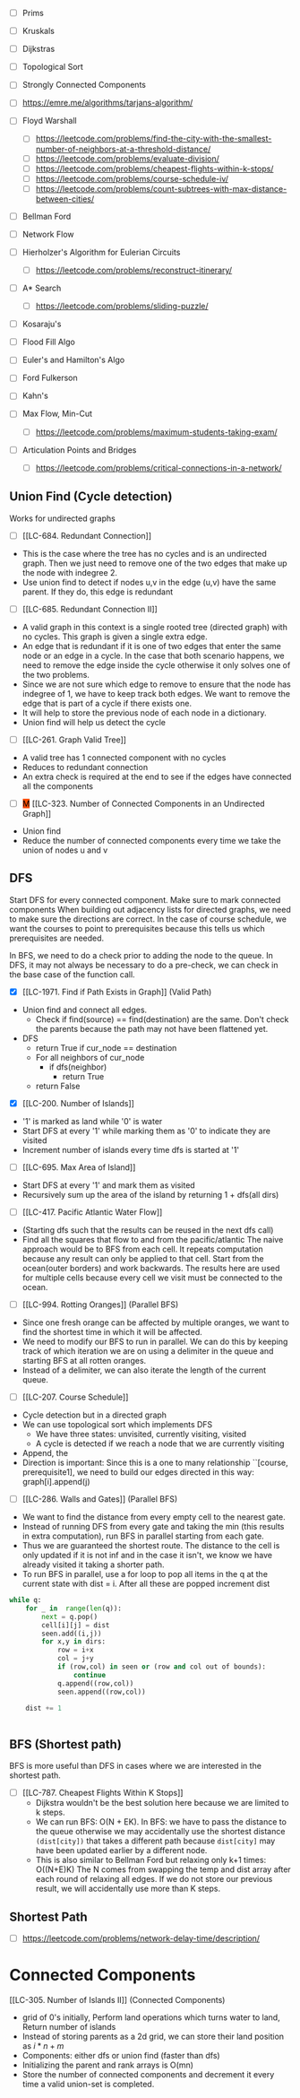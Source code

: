 - [ ] Prims
- [ ] Kruskals
- [ ] Dijkstras
- [ ] Topological Sort

- [ ] Strongly Connected Components
- [ ] https://emre.me/algorithms/tarjans-algorithm/

- [ ] Floyd Warshall
	- [ ] https://leetcode.com/problems/find-the-city-with-the-smallest-number-of-neighbors-at-a-threshold-distance/
	- [ ] https://leetcode.com/problems/evaluate-division/
	- [ ] https://leetcode.com/problems/cheapest-flights-within-k-stops/
	- [ ] https://leetcode.com/problems/course-schedule-iv/
	- [ ] https://leetcode.com/problems/count-subtrees-with-max-distance-between-cities/
- [ ] Bellman Ford
- [ ] Network Flow
- [ ] Hierholzer's Algorithm for Eulerian Circuits
	- [ ] https://leetcode.com/problems/reconstruct-itinerary/
- [ ] A* Search
	- [ ] https://leetcode.com/problems/sliding-puzzle/
- [ ] Kosaraju's
- [ ] Flood Fill Algo
- [ ] Euler's and Hamilton's Algo
- [ ] Ford Fulkerson
- [ ] Kahn's
- [ ] Max Flow, Min-Cut
	- [ ] https://leetcode.com/problems/maximum-students-taking-exam/
- [ ] Articulation Points and Bridges
	- [ ] https://leetcode.com/problems/critical-connections-in-a-network/


## Union Find (Cycle detection)
Works for undirected graphs
- [ ] [[LC-684. Redundant Connection]]
- This is the case where the tree has no cycles and is an undirected graph. Then we just need to remove one of the two edges that make up the node with indegree 2.
- Use union find to detect if nodes u,v in the edge (u,v) have the same parent. If they do, this edge is redundant

- [ ] [[LC-685. Redundant Connection II]]
-  A valid graph in this context is a single rooted tree (directed graph) with no cycles. This graph is given a single extra edge.
- An edge that is redundant if it is one of two edges that enter the same node or an edge in a cycle. In the case that both scenario happens, we need to remove the edge inside the cycle otherwise it only solves one of the two problems.
- Since we are not sure which edge to remove to ensure that the node has indegree of 1, we have to keep track both edges. We want to remove the edge that is part of a cycle if there exists one. 
- It will help to store the previous node of each node in a dictionary.
- Union find will help us detect the cycle

- [ ] [[LC-261. Graph Valid Tree]]
- A valid tree has 1 connected component with no cycles
- Reduces to redundant connection
- An extra check is required at the end to see if the edges have connected all the components

- [ ] <mark style="background: #FD4E00;">M</mark> [[LC-323. Number of Connected Components in an Undirected Graph]] 
- Union find
- Reduce the number of connected components every time we take the union of nodes u and v


## DFS


Start DFS for every connected component. Make sure to mark connected components
When building out adjacency lists  for directed graphs, we need to make sure the directions are correct. In the case of course schedule, we want the courses to point to prerequisites because this tells us which prerequisites are needed.

In BFS, we need to do a check prior to adding the node to the queue. In DFS, it may not always be necessary to do a pre-check, we can check in the base case of the function call.

- [x] [[LC-1971. Find if Path Exists in Graph]] (Valid Path)
- Union find and connect all edges. 
	- Check if find(source) == find(destination) are the same. Don't check the parents because the path may not have been flattened yet.
- DFS
	- return True if cur_node == destination
	- For all neighbors of cur_node
		- if dfs(neighbor)
			- return True
	- return False



- [x] [[LC-200. Number of Islands]]
- '1' is marked as land while '0' is water
- Start DFS at every '1' while marking them as '0' to indicate they are visited
- Increment number of islands every time dfs is started at '1'

- [ ] [[LC-695. Max Area of Island]]
- Start DFS at every '1' and mark them as visited
- Recursively sum up the area of the island by returning 1 + dfs(all dirs)

- [ ] [[LC-417. Pacific Atlantic Water Flow]] 
- (Starting dfs such that the results can be reused in the next dfs call)
- Find all the squares that flow to and from the pacific/atlantic
The naive approach would be to BFS from each cell. It repeats computation because any result can only be applied to that cell. Start from the ocean(outer borders) and work backwards. The results here are used for multiple cells because every cell we visit must be connected to the ocean. 

- [ ] [[LC-994. Rotting Oranges]] (Parallel BFS)
- Since one fresh orange can be affected by multiple oranges, we want to find the shortest time in which it will be affected. 
- We need to modify our BFS to run in parallel. We can do this by keeping track of which iteration we are on using a delimiter in the queue and starting BFS at all rotten oranges. 
- Instead of a delimiter, we can also iterate the length of the current queue.

- [ ] [[LC-207. Course Schedule]]
- Cycle detection but in a directed graph
- We can use topological sort which implements DFS
	- We have three states: unvisited, currently visiting, visited
	- A cycle is detected if we reach a node that we are currently visiting
- Append, the 
- Direction is important: Since this is a one to many relationship ``[course, prerequisite1], we need to build our edges directed in this way: graph[i].append(j)

- [ ] [[LC-286. Walls and Gates]] (Parallel BFS)
- We want to find the distance from every empty cell to the nearest gate. 
- Instead of running DFS from every gate and taking the min (this results in extra computation), run BFS in parallel starting from each gate. 
- Thus we are guaranteed the shortest route. The distance to the cell is only updated if it is not inf and in the case it isn't, we know we have already visited it taking a shorter path.
- To run BFS in parallel, use a for loop to pop all items in the q at the current state with dist = i. After all these are popped increment dist
```python
while q:
	for _ in  range(len(q)):
		next = q.pop()
		cell[i][j] = dist
		seen.add((i,j))
		for x,y in dirs:
			row = i+x
			col = j+y
			if (row,col) in seen or (row and col out of bounds):
				continue
			q.append((row,col))
			seen.append((row,col))

	dist += 1
	
```

## BFS (Shortest path)
BFS is more useful than DFS in cases where we are interested in the shortest path.

- [ ] [[LC-787. Cheapest Flights Within K Stops]]
	- Dijkstra wouldn't be the best solution here because we are limited to k steps.
	- We can run BFS: O(N + EK). In BFS: we have to pass the distance to the queue otherwise we may accidentally use the shortest distance ``(dist[city])`` that takes a different path because ``dist[city]`` may have been updated earlier by a different node.
	- This is also similar to Bellman Ford but relaxing only k+1 times: O((N+E)K) The N comes from swapping the temp and dist array after each round of relaxing all edges. If we do not store our previous result, we will accidentally use more than K steps.

## Shortest Path
- [ ] https://leetcode.com/problems/network-delay-time/description/

# Connected Components
[[LC-305. Number of Islands II]] (Connected Components)
- grid of 0's initially, Perform land operations which turns water to land, Return number of islands
- Instead of storing parents as a 2d grid, we can store their land position as $i*n + m$
- Components: either dfs or union find (faster than dfs)
- Initializing the parent and rank arrays is O(mn)
- Store the number of connected components and decrement it every time a valid union-set is completed.
